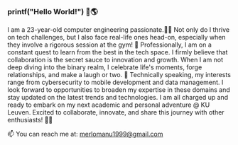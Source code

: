 ### printf("Hello World!") 👋🌎
I am a 23-year-old computer engineering passionate.👩‍💻 Not only do I thrive on tech challenges, but I also face real-life ones head-on, especially when they involve a rigorous session at the gym! 💪
Professionally, I am on a constant quest to learn from the best in the tech space. 
I firmly believe that collaboration is the secret sauce to innovation and growth.
When I am not deep diving into the binary realm, I celebrate life's moments, forge relationships, and make a laugh or two. 🎉
Technically speaking, my interests range from cybersecurity to mobile development and data management. I look forward to opportunities to broaden my expertise in these domains and stay updated on the latest trends and technologies.
I am all charged up and ready to embark on my next academic and personal adventure @ KU Leuven. Excited to collaborate, innovate, and share this journey with other enthusiasts! 🚀🥳

📫 You can reach me at: merlomanu1999@gmail.com

<!--
**ManuMerlo/manumerlo** is a ✨ _special_ ✨ repository because its `README.md` (this file) appears on your GitHub profile.

Here are some ideas to get you started:

- 🔭 I’m currently working on ...
- 🌱 I’m currently learning ...
- 👯 I’m looking to collaborate on ...
- 🤔 I’m looking for help with ...
- 💬 Ask me about ...
- 📫 How to reach me: ...
- 😄 Pronouns: ...
- ⚡ Fun fact: ...
-->
